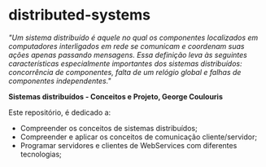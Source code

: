 # distributed-systems

  *"Um sistema distribuído é aquele no qual os componentes localizados em computadores interligados em rede se comunicam e coordenam suas ações apenas passando mensagens. Essa definição leva às seguintes características especialmente importantes dos sistemas distribuídos: concorrência de componentes, falta de um relógio global e falhas de componentes independentes."*
  
**Sistemas distribuídos - Conceitos e Projeto, George Coulouris**

Este repositório, é dedicado a:
* Compreender os conceitos de sistemas distribuídos;
* Compreender e aplicar os conceitos de comunicação cliente/servidor;
* Programar servidores e clientes de WebServices com diferentes tecnologias;

